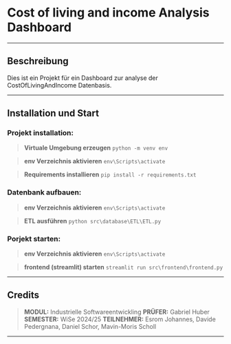 # Cost of living and income Analysis Dashboard
---

## Beschreibung
Dies ist ein Projekt für ein Dashboard zur analyse der CostOfLivingAndIncome Datenbasis.

--- 
## Installation und Start
### Projekt installation:
> **Virtuale Umgebung erzeugen**
``` python -m venv env ```

> **env Verzeichnis aktivieren**
``` env\Scripts\activate ```

> **Requirements installieren**
``` pip install -r requirements.txt ```

### Datenbank aufbauen:
> **env Verzeichnis aktivieren**
``` env\Scripts\activate ```

> **ETL ausführen**
``` python src\database\ETL\ETL.py ```

### Porjekt starten:
> **env Verzeichnis aktivieren**
``` env\Scripts\activate ```

> **frontend (streamlit) starten**
``` streamlit run src\frontend\frontend.py ```

---

## Credits

> **MODUL:** 
Industrielle Softwareentwickling
> **PRÜFER:** 
Gabriel Huber
> **SEMESTER:**
WiSe 2024/25
> **TEILNEHMER:**
Esrom Johannes, Davide Pedergnana, Daniel Schor, Mavin-Moris Scholl

---
